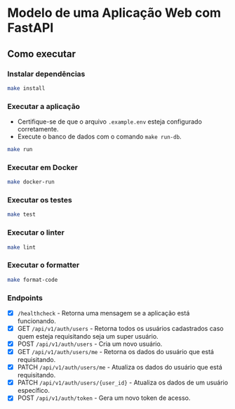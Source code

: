 # Modelo de uma Aplicação Web com FastAPI

## Como executar

### Instalar dependências

```bash
make install
```

### Executar a aplicação
- Certifique-se de que o arquivo `.example.env` esteja configurado corretamente.
- Execute o banco de dados com o comando `make run-db`.

```bash
make run
```

### Executar em Docker

```bash
make docker-run
```

### Executar os testes

```bash
make test
```

### Executar o linter

```bash
make lint
```

### Executar o formatter

```bash
make format-code
```

### Endpoints
- [x] `/healthcheck` - Retorna uma mensagem se a aplicação está funcionando.
- [x] GET `/api/v1/auth/users` - Retorna todos os usuários cadastrados caso quem esteja requisitando seja um super usuário.
- [x] POST `/api/v1/auth/users` - Cria um novo usuário.
- [x] GET `/api/v1/auth/users/me` - Retorna os dados do usuário que está requisitando.
- [x] PATCH `/api/v1/auth/users/me` - Atualiza os dados do usuário que está requisitando.
- [x] PATCH `/api/v1/auth/users/{user_id}` - Atualiza os dados de um usuário específico.
- [x] POST `/api/v1/auth/token` - Gera um novo token de acesso.